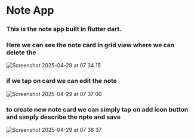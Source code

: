 # Note App

### This is the note app built in flutter dart.

### Here we can see the  note card in grid view where we can delete the 

![Screenshot 2025-04-29 at 07 34 15](https://github.com/user-attachments/assets/fdcdedf7-0a27-4e8c-b47a-3c52a72c5e91)

### if we tap on card we can edit the note
![Screenshot 2025-04-29 at 07 37 00](https://github.com/user-attachments/assets/3bfd5bbe-7e78-47e6-8a0a-5c3b687b23ff)

### to create new note card we can simply tap on add icon button and simply describe the npte and save
![Screenshot 2025-04-29 at 07 38 37](https://github.com/user-attachments/assets/7fdb1a60-ab7e-4563-ad55-44ca792734d6)
